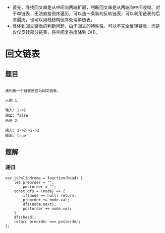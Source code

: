 - 首先，寻找回文串是从中间向两端扩展，判断回文串是从两端向中间收缩。对于单链表，无法直接倒序遍历，可以造一条新的反转链表，可以利用链表的后序遍历，也可以用栈结构倒序处理单链表。
- 具体到回文链表的判断问题，由于回文的特殊性，可以不完全反转链表，而是仅仅反转部分链表，将空间复杂度降到 O(1)。

# 回文链表
## 题目
```

请判断一个链表是否为回文链表。

示例 1:

输入: 1->2
输出: false
示例 2:

输入: 1->2->2->1
输出: true

```

## 题解
### 递归
```
var isPalindrome = function(head) {
    let preorder = "",
        postorder = "";
    const dfs = (node) => {
        if(node == null) return;
        preorder += node.val;
        dfs(node.next);
        postorder += node.val;
    }
    dfs(head);
    return preorder === postorder;
};
```